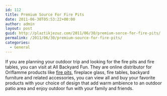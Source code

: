 ```yaml
---
id: 112
title: Premium Source For Fire Pits
date: 2011-06-30T05:53:22+00:00
author: admin
layout: post
guid: http://plaztikjezuz.com/2011/06/30/premium-sorce-for-fire-pits/
permalink: /2011/06/30/premium-source-for-fire-pits/
categories:
  - General
---
```

If you are planning your outdoor trip and looking for the fire pits and fire tables, you can visit at All Backyard Fun. They are online distributor for Oriflamme products like [fire pits](http://www.allbackyardfun.com/), fireplace glass, fire tables, backyard furniture and related accessories, you can view all and buy your favorite products with your choice of design that add warm ambience to an outdoor patio area and enjoy outdoor fun with your family and friends.